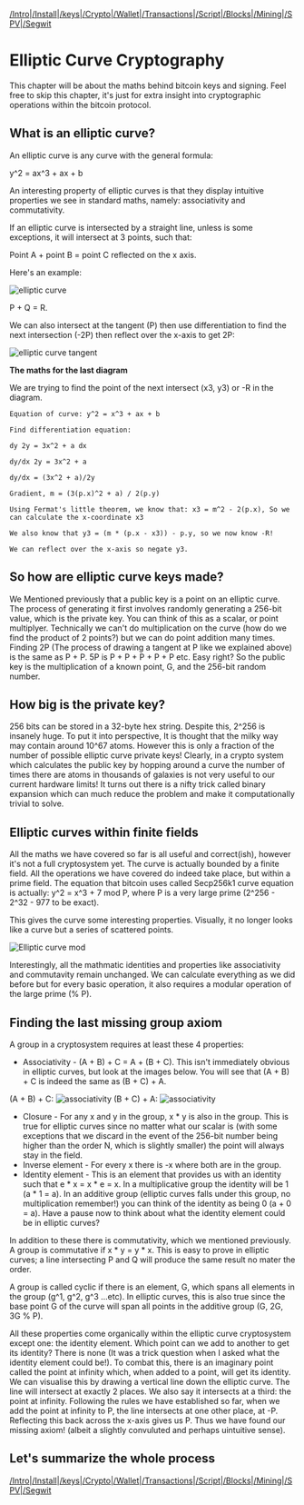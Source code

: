 [/Intro](/index.md)|[/Install](/install.md)|[/keys](/keys.md)|[/Crypto](ecc.md)|[/Wallet](wallet.md)|[/Transactions](transactions.md)|[/Script](script.md)|[/Blocks](blocks.md)|[/Mining](/mining.md)|[/SPV](spv.md)|[/Segwit](segwit.md)

# Elliptic Curve Cryptography

This chapter will be about the maths behind bitcoin keys and signing. Feel free to skip this chapter, it's just for extra insight into cryptographic operations within the bitcoin protocol. 

## What is an elliptic curve? 

An elliptic curve is any curve with the general formula:

y^2 = ax^3 + ax + b

An interesting property of elliptic curves is that they display intuitive properties we see in standard maths, namely: associativity and commutativity.

If an elliptic curve is intersected by a straight line, unless is some exceptions, it will intersect at 3 points, such that: 

Point A + point B = point C reflected on the x axis. 

Here's an example:

![elliptic curve](/assets/ellipticcurve1.png)

P + Q = R.

We can also intersect at the tangent (P) then use differentiation to find the next intersection (-2P) then reflect over the x-axis to get 2P:

![elliptic curve tangent](/assets/ellipticcurve2.jpeg)

**The maths for the last diagram**

We are trying to find the point of the next intersect (x3, y3) or -R in the diagram.
```
Equation of curve: y^2 = x^3 + ax + b

Find differentiation equation: 

dy 2y = 3x^2 + a dx

dy/dx 2y = 3x^2 + a

dy/dx = (3x^2 + a)/2y

Gradient, m = (3(p.x)^2 + a) / 2(p.y)

Using Fermat's little theorem, we know that: x3 = m^2 - 2(p.x), So we can calculate the x-coordinate x3

We also know that y3 = (m * (p.x - x3)) - p.y, so we now know -R!

We can reflect over the x-axis so negate y3.
```

## So how are elliptic curve keys made?

We Mentioned previously that a public key is a point on an elliptic curve. The process of generating it first involves randomly generating a 256-bit value, which is the private key. You can think of this as a scalar, or point multiplyer. Technically we can't do multiplication on the curve (how do we find the product of 2 points?) but we can do point addition many times. Finding 2P (The process of drawing a tangent at P like we explained above) is the same as P + P. 5P is P + P + P + P + P etc. Easy right? So the public key is the multiplication of a known point, G, and the 256-bit random number. 

## How big is the private key?

256 bits can be stored in a 32-byte hex string. Despite this, 2^256 is insanely huge. To put it into perspective, It is thought that the milky way may contain around 10^67 atoms. However this is only a fraction of the number of possible elliptic curve private keys! Clearly, in a crypto system which calculates the public key by hopping around a curve the number of times there are atoms in thousands of galaxies is not very useful to our current hardware limits! It turns out there is a nifty trick called binary expansion which can much reduce the problem and make it computationally trivial to solve.

## Elliptic curves within finite fields

All the maths we have covered so far is all useful and correct(ish), however it's not a full cryptosystem yet. The curve is actually bounded by a finite field. All the operations we have covered do indeed take place, but within a prime field. The equation that bitcoin uses called Secp256k1 curve equation is actually: y^2 = x^3 + 7 mod P, where P is a very large prime (2^256 - 2^32 - 977 to be exact). 

This gives the curve some interesting properties. Visually, it no longer looks like a curve but a series of scattered points.

![Elliptic curve mod](/assets/ellipticcurve3.png)

Interestingly, all the mathmatic identities and properties like associativity and commutavity remain unchanged. We can calculate everything as we did before but for every basic operation, it also requires a modular operation of the large prime (% P).

## Finding the last missing group axiom

A group in a cryptosystem requires at least these 4 properties:

- Associativity - (A + B) + C = A + (B + C). This isn't immediately obvious in elliptic curves, but look at the images below. You will see that (A + B) + C is indeed the same as (B + C) + A. 

(A + B) + C:
![associativity](/assets/associative1.png)
(B + C) + A:
![associativity](/assets/associative2.png)

- Closure - For any x and y in the group, x * y is also in the group. This is true for elliptic curves since no matter what our scalar is (with some exceptions that we discard     in the event of the 256-bit number being higher than the order N, which is slightly smaller) the point will always stay in the field.  
- Inverse element - For every x there is -x where both are in the group. 
- Identity element - This is an element that provides us with an identity such that e * x = x * e = x. In a multiplicative group the identity will be 1 (a * 1 = a). In an        additive group (elliptic curves falls under this group, no multiplication remember!) you can think of the identity as being 0 (a + 0 = a). Have a pause now to think about what the identity element could be in elliptic curves? 

In addition to these there is commutativity, which we mentioned previously. A group is commutative if x * y = y * x. This is easy to prove in elliptic curves; a line intersecting P and Q will produce the same result no mater the order.

A group is called cyclic if there is an element, G, which spans all elements in the group (g^1, g^2, g^3 ...etc). In elliptic curves, this is also true since the base point G of the curve will span all points in the additive group (G, 2G, 3G % P).

All these properties come organically within the elliptic curve cryptosystem except one: the identity element. Which point can we add to another to get its identity? There is none (It was a trick question when I asked what the identity element could be!). To combat this, there is an imaginary point called the point at infinity which, when added to a point, will get its identity. We can visualise this by drawing a vertical line down the elliptic curve. The line will intersect at exactly 2 places. We also say it intersects at a third: the point at infinity. Following the rules we have established so far, when we add the point at infinity to P, the line intersects at one other place, at -P. Reflecting this back across the x-axis gives us P. Thus we have found our missing axiom! (albeit a slightly convuluted and perhaps uintuitive sense).


## Let's summarize the whole process


[/Intro](/index.md)|[/Install](/install.md)|[/keys](/keys.md)|[/Crypto](ecc.md)|[/Wallet](wallet.md)|[/Transactions](transactions.md)|[/Script](script.md)|[/Blocks](blocks.md)|[/Mining](/mining.md)|[/SPV](spv.md)|[/Segwit](segwit.md)
